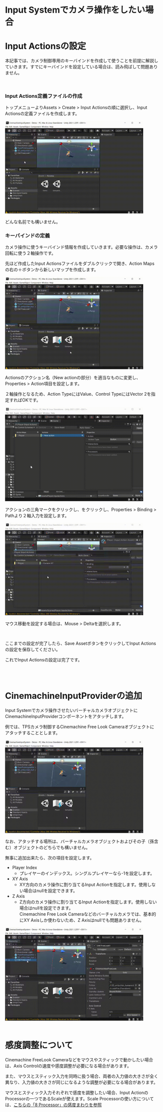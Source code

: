 # Input Systemでカメラ操作をしたい場合

# Input Actionsの設定
本記事では、カメラ制御専用のキーバインドを作成して使うことを前提に解説していきます。すでにキーバインドを設定している場合は、読み飛ばして問題ありません。

<br>

### Input Actions定義ファイルの作成
トップメニューよりAssets > Create > Input Actionsの順に選択し、Input Actionsの定義ファイルを作成します。

<img src="images/1/unity-cinemachine-input-system-m2.mp4.gif" width="90%" alt="" title="">

どんな名前でも構いません。

### キーバインドの定義
カメラ操作に使うキーバインド情報を作成していきます。必要な操作は、カメラ回転に使う２軸操作です。

先ほど作成したInput Actionsファイルをダブルクリックで開き、Action Mapsの右の＋ボタンから新しいマップを作成します。

<img src="images/1/unity-cinemachine-input-system-m3.mp4.gif" width="90%" alt="" title="">

Actionsのアクション名（New actionの部分）を適当なものに変更し、Properties > Action項目を設定します。

２軸操作となるため、Action TypeにはValue、Control TypeにはVector 2を指定すればOKです。

<img src="images/1/unity-cinemachine-input-system-m4.mp4.gif" width="90%" alt="" title="">

<img src="images/1/unity-cinemachine-input-system-3.png.avif" width="90%" alt="" title="">

アクションの三角マークをクリックし、<No Binding>をクリックし、Properties > Binding > Pathより２軸入力を設定します。

<img src="images/1/unity-cinemachine-input-system-m5.mp4.gif" width="90%" alt="" title="">

マウス移動を設定する場合は、Mouse > Deltaを選択します。

<img src="images/1/unity-cinemachine-input-system-4.png.avif" width="90%" alt="" title="">

ここまでの設定が完了したら、Save AssetボタンをクリックしてInput Actionsの設定を保存してください。

これでInput Actionsの設定は完了です。

<br>

<br>

# CinemachineInputProviderの追加
Input Systemでカメラ操作させたいバーチャルカメラオブジェクトにCinemachineInputProviderコンポーネントをアタッチします。

例では、TPSカメラ制御するCinemachine Free Look Cameraオブジェクトにアタッチすることとします。

<img src="images/1/unity-cinemachine-input-system-m6.mp4.gif" width="90%" alt="" title="">

なお、アタッチする場所は、バーチャルカメラオブジェクトおよびその子（孫含む）オブジェクトのどちらでも構いません。 

無事に追加出来たら、次の項目を設定します。

+ Player Index   
  - プレイヤーのインデックス。シングルプレイヤーなら-1を設定します。
+ XY Axis  
  - XY方向のカメラ操作に割り当てるInput Actionを指定します。使用しない場合はnullを設定できます。
+ Z Axis  
  - Z方向のカメラ操作に割り当てるInput Actionを指定します。使用しない場合はnullを設定できます。  
  Cinemachine Free Look Cameraなどのバーチャルカメラでは、基本的にXY Axisしか使わないため、Z Axisはnullでも問題ありません。

<img src="images/1/unity-cinemachine-input-system-m7.mp4.gif" width="90%" alt="" title="">

<img src="images/1/unity-cinemachine-input-system-5.jpg.avif" width="90%" alt="" title="">

<br>

<br>

 # 感度調整について
Cinemachine FreeLook Cameraなどをマウスやスティックで動かしたい場合は、Axis Controlの速度や感度調整が必要になる場合があります。

また、マウスとスティック入力を同時に扱う場合、両者の入力値の大きさが全く異なり、入力値の大きさが同じになるような調整が必要になる場合があります。

マウスとスティック入力それぞれで感度を調整したい場合、Input ActionのProcessorの一つであるScaleが使えます。Scale Processorの使い方については、[こちらの「8 Processor」の感度まわりを参照](../../2_1_InputSystem/2_1_2_InputSystem/InputSystem0.md)

